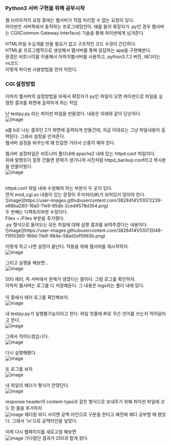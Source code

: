 ### Python3 서버 구현을 위해 공부시작

웹 브라우저의 요청 중에는 웹서버가 직접 처리할 수 없는 요청이 있다.<br>
파이썬은 서버쪽에서 동작하는 프로그래밍언어.
예를 들어 확장자가 .py인 경우 웹서버는 CGI(Common Gateway Interface) 기술을 통해 파이썬에게 넘겨준다.<br>

HTML파일 수십개를 만들 필요가 없고 구조적인 코드 수정이 간단하다.<br>
HTML을 프로그램적으로 생성해서 웹서버를 통해 응답하는 app을 구현해본다.<br>
환경은 비트나미를 이용해서 아파치웹서버를 사용하고, python3.7.2 버전, 에디터는 vs코드 <br>
이렇게 파이썬 사용방법을 먼저 익힌다.<br>

### CGI 설정방법
아파치 웹서버의 설정방법을 바꿔서 확장자가 py인 파일이 오면 파이썬으로 파일을 실행한 결과를 화면에 출력하게 하는 작업 <br>

난 testpy.py 라는 파이썬 파일을 만들었다. 내용은 아래와 같이 단순하다.<br>
![image](https://user-images.githubusercontent.com/38284141/51072104-a0cdda80-169e-11e9-8c19-44a27ace6f12.png)

a를 b로 나눈 결과인 2가 화면에 출력되게 만들건데, 지금 이대로는 그냥 파일내용이 출력된다. 그래서 설정을 만져준다.<br>
웹서버 설정을 바꾸는게 꽤 민감한 거라서 신중히 해야 한다.<br>

웹서버 설정파일은 비트나미 폴더내에 apache2 내에 있는 httpd.conf 파일이다.<br>
위에 말했듯이 잘못 건들면 문제가 생기니까 사진처럼 httpd_backup.conf라고 복사본을 만들어뒀다.<br>
![image](https://user-images.githubusercontent.com/38284141/51072020-97903e00-169d-11e9-90b3-96b78cac70aa.png)

<br>
httpd.conf 파일 내에 수정해야 하는 부분이 두 곳이 있다.<br>
먼저 mod_cgi.so 내용이 있는 문장이 주석처리(#)가 되어있지 않아야 한다.<br>
![image](https://user-images.githubusercontent.com/38284141/51072239-e68ba280-16a0-11e9-85db-2ced4578d354.png)
<br>
두 번째는 디렉토리부분 수정이다.<br>
Files ~ /Files 부분을 추가했다.<br>
.py 형식으로 들어오는 모든 파일에 대해 실행 결과를 보여주겠다는 내용이다.<br>
![image](https://user-images.githubusercontent.com/38284141/51072048-f1910380-169d-11e9-984e-58ad2ef5983b.png)

이렇게 하고 나면 설정이 끝난다. 적용을 위해 웹서버를 재시작하자.<br>
![image](https://user-images.githubusercontent.com/38284141/51072177-d0311700-169f-11e9-9a4a-ad17204da5b1.png)

그리고 실행을 해보면...<br>
![image](https://user-images.githubusercontent.com/38284141/51072123-e5f20c80-169e-11e9-9c45-c4553d8746ae.png)

500 에러, 즉 서버에서 문제가 생겼다는 말이다. 그럼 로그를 확인하자.<br>
아파치 웹서버는 로그를 다 저장해둔다. 그 내용은 logs라는 폴더 내에 있다.<br>  
이 중에서 에러 로그를 확인해보자.<br>
![image](https://user-images.githubusercontent.com/38284141/51072143-4123ff00-169f-11e9-8044-5631f099449d.png)

내 testpy.py가 실행불가능이라고 한다. 파일 첫줄에 #!로 무슨 언어를 쓰는지 적어달라고 한다.<br>
![image](https://user-images.githubusercontent.com/38284141/51072151-5d27a080-169f-11e9-8d2a-1642a1747967.png)

그래서 적어드렸습니다.<br>
![image](https://user-images.githubusercontent.com/38284141/51072165-a546c300-169f-11e9-9963-89aeab97f31a.png)

다시 실행해봤다.<br>
![image](https://user-images.githubusercontent.com/38284141/51072123-e5f20c80-169e-11e9-9c45-c4553d8746ae.png)

또 로그를 보자<br>
![image](https://user-images.githubusercontent.com/38284141/51072191-053d6980-16a0-11e9-83ad-bfbae3e2296e.png)

내 파일의 헤더가 형식이 안맞단다.<br>
![image](https://user-images.githubusercontent.com/38284141/51072198-3027bd80-16a0-11e9-93b9-2d109c43c511.png)

response header의 content-type과 같은 형식으로 보내주기 위해 파이썬 파일에 코드 한 줄을 추가하자<br>
![image](https://user-images.githubusercontent.com/38284141/51072216-6402e300-16a0-11e9-94d7-79fc2b05e355.png)
헤더랑 바디 사이엔 공백 라인으로 구분을 한다고 예전에 헤더 공부할 때 했었다. 그래서 '\n'으로 공백라인을 넣었다.<br>

이제 다시 웹페이지를 새로고침 해보면<br>
![image](https://user-images.githubusercontent.com/38284141/51072225-96144500-16a0-11e9-81e9-61e8eec91abf.png)
기다렸던 결과가 200과 함게 왔다.
